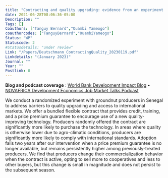 ```yaml
---
title: "Contracting and quality upgrading: evidence from an experiment in Senegal"
date: 2021-06-28T08:06:36-05:00
Description: ""
Tags: []
Coauthors: ["Tanguy Bernard","Ouambi Yameogo"]
coauthorcodes: ["TanguyBernard","OuambiYameogo"]
Status: "WP"
Statuscode: 2
#Statusdetails: "under review"
Link: "/Papers/Deutschmann_ContractingQuality_20230119.pdf"
Linkdetails: "(January 2023)"
Journal: ""
Year: ""
Postlink: 0
---
```

**Blog and podcast coverage** : [World Bank Development Impact Blog](https://blogs.worldbank.org/impactevaluations/cracking-open-new-markets-contract-helps-farmers-senegal-meet-export-quality) &#8226;  [NOVAFRICA Development Economics Job Market Talks Podcast](https://novafrica.org/novafrica-development-economics-job-market-talks/)

We conduct a randomized experiment with groundnut producers in Senegal to address barriers to quality upgrading and access to international markets. 
We offer a bundled flexible contract that provides credit, training, and a price premium guarantee to encourage use of a new quality-improving technology.
Producers randomly offered the contract are significantly more likely to purchase the technology. 
In areas where quality is otherwise lower due to agro-climatic conditions, producers are significantly more likely to comply with international standards.
Adoption falls two years after our intervention when a price premium guarantee is no longer available, but remains persistently higher among previously-treated producers.
We find that producers change their commercialization behavior when the contract is active, opting to sell more to cooperatives
and less to other buyers, but this change is small in magnitude and does not persist to the subsequent season.